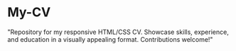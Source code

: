 # My-CV
"Repository for my responsive HTML/CSS CV. Showcase skills, experience, and education in a visually appealing format. Contributions welcome!"
